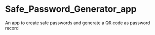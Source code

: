 # Safe_Password_Generator_app
An app to create safe passwords and generate a QR code as password record

